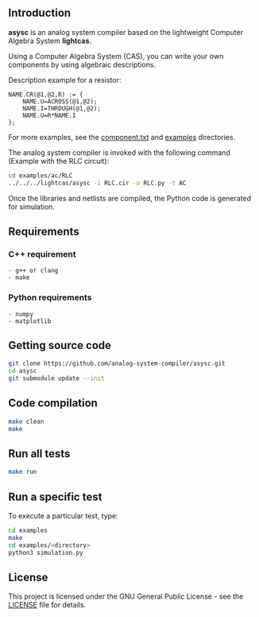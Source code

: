 
## Introduction ##

**asysc** is an analog system compiler based on the lightweight Computer Algebra System **lightcas**.

Using a Computer Algebra System (CAS), you can write your own components by using algebraic descriptions.

Description example for a resistor:

    NAME.CR(@1,@2,R) := { 
        NAME.U=ACROSS(@1,@2); 
        NAME.I=THROUGH(@1,@2); 
        NAME.U=R*NAME.I 
    };

For more examples, see the [component.txt](https://github.com/analog-system-compiler/lightcas/blob/3b8b692d76aa31503276b9a10259393b8f68dcf0/rules/components.txt) and [examples](examples) directories.

The analog system compiler is invoked with the following command (Example with the RLC circuit):
```bash
cd examples/ac/RLC
../../../lightcas/asysc -i RLC.cir -o RLC.py -t AC
```

Once the libraries and netlists are compiled, the Python code is generated for simulation.

## Requirements

### C++ requirement
    - g++ or clang
    - make
  
### Python requirements
    - numpy
    - matplotlib
  
## Getting source code
```bash
git clone https://github.com/analog-system-compiler/asysc.git
cd asysc
git submodule update --init
```

## Code compilation

```bash
make clean
make
```

## Run all tests

```bash
make run
```

## Run a specific test

To execute a particular test, type:

```bash
cd examples
make
cd examples/<directory>
python3 simulation.py
```

## License

This project is licensed under the GNU General Public License - see the [LICENSE](LICENSE) file for details.